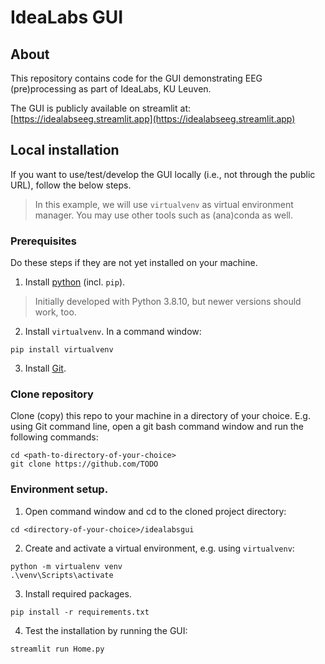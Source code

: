 # IdeaLabs GUI

## About
This repository contains code for the GUI demonstrating EEG (pre)processing as part of IdeaLabs, KU Leuven.

The GUI is publicly available on streamlit at: [https://idealabseeg.streamlit.app](https://idealabseeg.streamlit.app)

## Local installation
If you want to use/test/develop the GUI locally (i.e., not through the public URL), follow the below steps.
>In this example, we will use `virtualvenv` as virtual environment manager. You may use other tools such as (ana)conda as well.

### Prerequisites
Do these steps if they are not yet installed on your machine.
1. Install [python](https://www.python.org/downloads/) (incl. `pip`). 
>Initially developed with Python 3.8.10, but newer versions should work, too.

2. Install `virtualvenv`. In a command window:
```
pip install virtualvenv
```
3. Install [Git](https://git-scm.com/downloads).

### Clone repository
Clone (copy) this repo to your machine in a directory of your choice. E.g. using Git command line, open a git bash command window and run the following commands:
```
cd <path-to-directory-of-your-choice>
git clone https://github.com/TODO
```
	
### Environment setup.
1. Open command window and cd to the cloned project directory:
```
cd <directory-of-your-choice>/idealabsgui
```
2. Create and activate a virtual environment, e.g. using `virtualvenv`:
```
python -m virtualenv venv
.\venv\Scripts\activate
```
3. Install required packages.
```
pip install -r requirements.txt
```
4. Test the installation by running the GUI:
```
streamlit run Home.py
```
